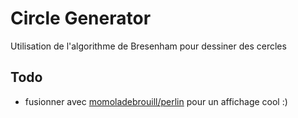 # Circle Generator

Utilisation de l'algorithme de Bresenham pour dessiner des cercles

## Todo 

- fusionner avec [momoladebrouill/perlin](https://github.com/momoladebouill/perlin) pour un affichage cool :)
